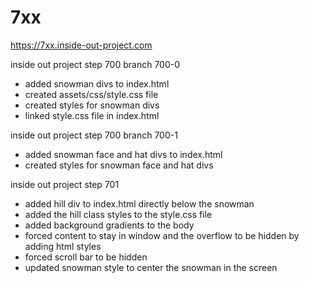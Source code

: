 # 7xx
https://7xx.inside-out-project.com


inside out project step 700 branch 700-0
- added snowman divs to index.html
- created assets/css/style.css file
- created styles for snowman divs
- linked style.css file in index.html

inside out project step 700 branch 700-1
- added snowman face and hat divs to index.html
- created styles for snowman face and hat divs

inside out project step 701 
- added hill div to index.html directly below the snowman
- added the hill class styles to the style.css file
- added background gradients to the body
- forced content to stay in window and the overflow to be hidden by adding html styles
- forced scroll bar to be hidden 
- updated snowman style to center the snowman in the screen 